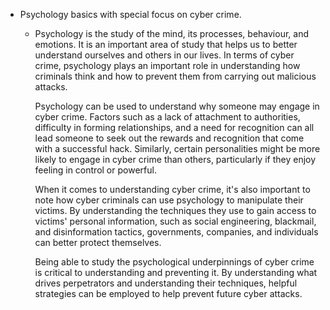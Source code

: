 - Psychology basics with special focus on cyber crime.
	- Psychology is the study of the mind, its processes, behaviour, and emotions. It is an important area of study that helps us to better understand ourselves and others in our lives. In terms of cyber crime, psychology plays an important role in understanding how criminals think and how to prevent them from carrying out malicious attacks.
	  
	  Psychology can be used to understand why someone may engage in cyber crime. Factors such as a lack of attachment to authorities, difficulty in forming relationships, and a need for recognition can all lead someone to seek out the rewards and recognition that come with a successful hack. Similarly, certain personalities might be more likely to engage in cyber crime than others, particularly if they enjoy feeling in control or powerful.
	  
	  When it comes to understanding cyber crime, it's also important to note how cyber criminals can use psychology to manipulate their victims. By understanding the techniques they use to gain access to victims' personal information, such as social engineering, blackmail, and disinformation tactics, governments, companies, and individuals can better protect themselves.
	  
	  Being able to study the psychological underpinnings of cyber crime is critical to understanding and preventing it. By understanding what drives perpetrators and understanding their techniques, helpful strategies can be employed to help prevent future cyber attacks.